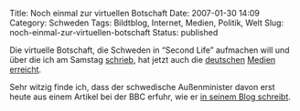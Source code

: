 Title: Noch einmal zur virtuellen Botschaft
Date: 2007-01-30 14:09
Category: Schweden
Tags: Bildtblog, Internet, Medien, Politik, Welt
Slug: noch-einmal-zur-virtuellen-botschaft
Status: published

Die virtuelle Botschaft, die Schweden in “Second Life” aufmachen will
und über die ich am Samstag
[schrieb](http://www.fiket.de/2007/01/27/schwedische-botschaft-in-second-life/),
hat jetzt auch die
[deutschen](http://www.heise.de/newsticker/meldung/84415)
[Medien](http://www.tagesschau.de/aktuell/meldungen/0,1185,OID6357044,00.html)
[erreicht](http://www.n24.de/wissen_technik/multimedia/article.php?articleId=95498&teaserId=96457).

Sehr witzig finde ich, dass der schwedische Außenminister davon erst
heute aus einem Artikel bei der BBC erfuhr, wie er [in seinem Blog
schreibt](http://carlbildt.wordpress.com/2007/01/30/heja-olle-wastberg/).

